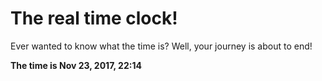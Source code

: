 # The real time clock!

Ever wanted to know what the time is? Well, your journey is about to end!

**The time is Nov 23, 2017, 22:14**